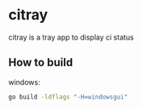 # citray

citray is a tray app to display ci status

## How to build

windows:

```sh
go build -ldflags "-H=windowsgui"
```
